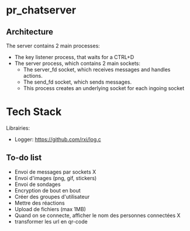 # pr_chatserver

## Architecture
The server contains 2 main processes:
- The key listener process, that waits for a CTRL+D
- The server process, which contains 2 main sockets:
  - The server_fd socket, which receives messages and handles actions.
  - The send_fd socket, which sends messages.
  - This process creates an underlying socket for each ingoing socket

# Tech Stack
Librairies:
- Logger: https://github.com/rxi/log.c

## To-do list
- Envoi de messages par sockets X
- Envoi d'images (png, gif, stickers)
- Envoi de sondages
- Encryption de bout en bout
- Créer des groupes d'utilisateur
- Mettre des réactions
- Upload de fichiers (max 1MB)
- Quand on se connecte, afficher le nom des personnes connectées X
- transformer les url en qr-code